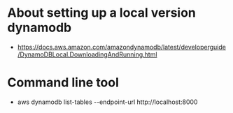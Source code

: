 # About setting up a local version dynamodb
- https://docs.aws.amazon.com/amazondynamodb/latest/developerguide/DynamoDBLocal.DownloadingAndRunning.html

# Command line tool
- aws dynamodb list-tables --endpoint-url http://localhost:8000